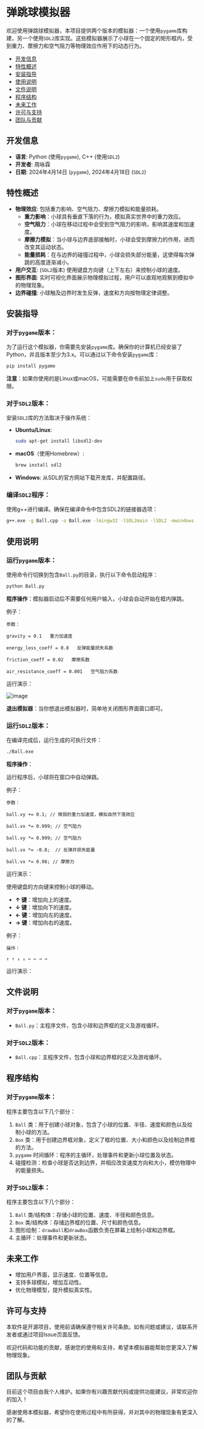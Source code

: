 # 弹跳球模拟器

欢迎使用弹跳球模拟器，本项目提供两个版本的模拟器：一个使用`pygame`库构建，另一个使用`SDL2`库实现。这些模拟器展示了小球在一个固定的矩形框内，受到重力、摩擦力和空气阻力等物理效应作用下的动态行为。

- [开发信息](#开发信息)
- [特性概述](#特性概述)
- [安装指导](#安装指导)
- [使用说明](#使用说明)
- [文件说明](#文件说明)
- [程序结构](#程序结构)
- [未来工作](#未来工作)
- [许可与支持](#许可与支持)
- [团队与贡献](#团队与贡献)

## 开发信息

- **语言**: Python (使用`pygame`), C++ (使用`SDL2`)
- **开发者**: 周咏霖
- **日期**: 2024年4月14日 (`pygame`), 2024年4月18日 (`SDL2`)

## 特性概述

- **物理效应**: 包括重力影响、空气阻力、摩擦力模拟和能量损耗。
  - **重力影响**：小球具有垂直下落的行为，模拟真实世界中的重力效应。
  - **空气阻力**：小球在移动过程中会受到空气阻力的影响，影响其速度和加速度。
  - **摩擦力模拟**：当小球与边界底部接触时，小球会受到摩擦力的作用，进而改变其运动状态。
  - **能量损耗**：在与边界的碰撞过程中，小球会损失部分能量，这使得每次弹跳的高度逐渐减小。
- **用户交互**: (`SDL2`版本) 使用键盘方向键（上下左右）来控制小球的速度。
- **图形界面**: 实时可视化界面展示物理模拟过程，用户可以直观地观察到模拟中的物理现象。
- **边界碰撞**: 小球触及边界时发生反弹，速度和方向按物理定律调整。

## 安装指导

### 对于`pygame`版本：

为了运行这个模拟器，你需要先安装`pygame`库。确保你的计算机已经安装了Python，并且版本至少为3.x。可以通过以下命令安装`pygame`库：

```bash
pip install pygame
```

**注意**：如果你使用的是Linux或macOS，可能需要在命令前加上`sudo`用于获取权限。

### 对于`SDL2`版本：

安装`SDL2`库的方法取决于操作系统：

- **Ubuntu/Linux**:
  ```bash
  sudo apt-get install libsdl2-dev
  ```

- **macOS**（使用Homebrew）:
  ```bash
  brew install sdl2
  ```

- **Windows**:
  从SDL的官方网站下载开发库，并配置路径。

### 编译`SDL2`程序：

使用g++进行编译。确保在编译命令中包含SDL2的链接器选项：

```bash
g++.exe -g Ball.cpp -o Ball.exe -lmingw32 -lSDL2main -lSDL2 -mwindows
```

## 使用说明

### 运行`pygame`版本：

使用命令行切换到包含`Ball.py`的目录，执行以下命令启动程序：

```bash
python Ball.py
```

**程序操作**：模拟器启动后不需要任何用户输入，小球会自动开始在框内弹跳。

  例子：

    参数：

    gravity = 0.1   重力加速度

    energy_loss_coeff = 0.8   反弹能量损失系数

    friction_coeff = 0.02   摩擦系数

    air_resistance_coeff = 0.001   空气阻力系数

  运行演示：

  ![image](https://github.com/zylyes/homework/blob/main/Ball%20python/Ball.gif)

**退出模拟器**：当你想退出模拟器时，简单地关闭图形界面窗口即可。

### 运行`SDL2`版本：

在编译完成后，运行生成的可执行文件：

```bash
./Ball.exe
```

**程序操作**：

运行程序后，小球将在窗口中自动弹跳。

  例子：
  
    参数：
    
    ball.vy += 0.1; // 微弱的重力加速度，模拟自然下落效应
    
    ball.vx *= 0.999; // 空气阻力
    
    ball.vy *= 0.999; // 空气阻力

    ball.vx *= -0.8;  // 反弹并损失能量

    ball.vx *= 0.98; // 摩擦力

  运行演示：



使用键盘的方向键来控制小球的移动。
  - **↑ 键**：增加向上的速度。
  - **↓ 键**：增加向下的速度。
  - **← 键**：增加向左的速度。
  - **→ 键**：增加向右的速度。

  例子：
  
    操作：
    
    ↑ ↑ ↓ ↓ ← ← → → 

  运行演示：

  

## 文件说明

### 对于`pygame`版本：
- `Ball.py`：主程序文件，包含小球和边界框的定义及游戏循环。

### 对于`SDL2`版本：
- `Ball.cpp`：主程序文件，包含小球和边界框的定义及游戏循环。

## 程序结构

### 对于`pygame`版本：
程序主要包含以下几个部分：

1. `Ball` 类：用于创建小球对象，包含了小球的位置、半径、速度和颜色以及绘制小球的方法。
2. `Box` 类：用于创建边界框对象，定义了框的位置、大小和颜色以及绘制边界框的方法。
3. `pygame` 时间循环：程序的主循环，处理事件和更新小球位置及状态。
4. 碰撞检测：检查小球是否达到边界，并相应改变速度方向和大小，模仿物理中的能量损失。

### 对于`SDL2`版本：
程序主要包含以下几个部分：

1. `Ball` 类/结构体：存储小球的位置、速度、半径和颜色信息。
2. `Box` 类/结构体：存储边界框的位置、尺寸和颜色信息。
3. 图形绘制：`drawBall`和`drawBox`函数负责在屏幕上绘制小球和边界框。
4. 主循环：处理事件和更新状态。

## 未来工作

- 增加用户界面，显示速度、位置等信息。
- 支持多球模拟，增加互动性。
- 优化物理模型，提升模拟真实性。

## 许可与支持

本软件是开源项目，使用前请确保遵守相关许可条款。如有问题或建议，请联系开发者或通过项目Issue页面反馈。

欢迎代码和功能的贡献，感谢您的使用和支持，希望本模拟器能帮助您更深入了解物理现象。

## 团队与贡献

目前这个项目由我个人维护。如果你有兴趣贡献代码或提供功能建议，非常欢迎你的加入！

感谢使用本模拟器，希望你在使用过程中有所获得，并对其中的物理现象有更深入的了解。
